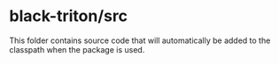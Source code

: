 # black-triton/src

This folder contains source code that will automatically be added to the classpath when
the package is used.
